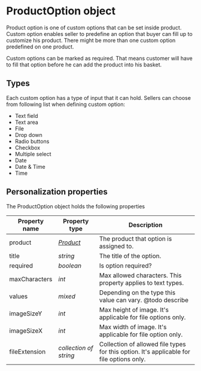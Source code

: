 # ProductOption object

Product option is one of custom options that can be set inside product. Custom
option enables seller to predefine an option that buyer can fill up to customize
his product. There might be more than one custom option predefined on one product.

Custom options can be marked as required. That means customer will have to fill 
that option before he can add the product into his basket.

## Types

Each custom option has a type of input that it can hold. Sellers can choose from
following list when defining custom option:

* Text field
* Text area
* File 
* Drop down
* Radio buttons
* Checkbox
* Multiple select
* Date
* Date & Time
* Time

## Personalization properties

The ProductOption object holds the following properties  

| Property name   | Property type                    | Description                                                                              |
|-----------------|----------------------------------|------------------------------------------------------------------------------------------|
| product         | _[Product][product-object]_      | The product that option is assigned to.                                                  |
| title           | _string_                         | The title of the option.                                                                 |
| required        | _boolean_                        | Is option required?                                                                      |
| maxCharacters   | _int_                            | Max allowed characters. This property applies to text types.                             |
| values          | _mixed_                          | Depending on the type this value can vary. @todo describe                                |
| imageSizeY      | _int_                            | Max height of image. It's applicable for file options only.                              |
| imageSizeX      | _int_                            | Max width of image. It's applicable for file option only.                                |
| fileExtension   | _collection of string_           | Collection of allowed file types for this option. It's applicable for file options only. |

[product-object]: copernica-docs:MarketingSuite/magento-integration/object/product
